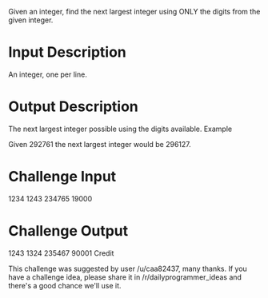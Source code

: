 Given an integer, find the next largest integer using ONLY the digits from the given integer.

# Input Description
An integer, one per line.

# Output Description
The next largest integer possible using the digits available.
Example

Given 292761 the next largest integer would be 296127.

# Challenge Input

1234
1243
234765
19000

# Challenge Output

1243
1324
235467
90001
Credit

This challenge was suggested by user /u/caa82437, many thanks. If you have a challenge idea, please share it in /r/dailyprogrammer_ideas and there's a good chance we'll use it.
